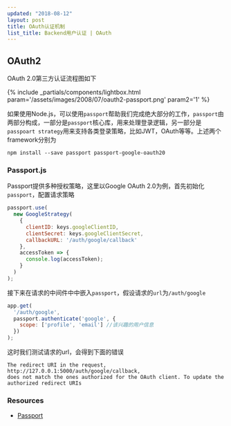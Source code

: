 ```yaml
---
updated: "2018-08-12"
layout: post
title: OAuth认证机制
list_title: Backend用户认证 | OAuth
---
```


## OAuth2

OAuth 2.0第三方认证流程图如下

{% include _partials/components/lightbox.html param='/assets/images/2008/07/oauth2-passport.png' param2='1' %}

如果使用Node.js，可以使用`passport`帮助我们完成绝大部分的工作，`passport`由两部分构成，一部分是`passport`核心库，用来处理登录逻辑，另一部分是`passpoart strategy`用来支持各类登录策略，比如JWT，OAuth等等。上述两个framework分别为

```shell
npm install --save passport passport-google-oauth20
```

### Passport.js

Passport提供多种授权策略，这里以Google OAuth 2.0为例，首先初始化`passport`，配置请求策略

```javascript
passport.use(
  new GoogleStrategy(
    {
      clientID: keys.googleClientID,
      clientSecret: keys.googleClientSecret,
      callbackURL: '/auth/google/callback'
    },
    accessToken => {
      console.log(accessToken);
    }
  )
);
```
接下来在请求的中间件中中嵌入`passport`，假设请求的`url`为`/auth/google`

```javascript
app.get(
  '/auth/google',
  passport.authenticate('google', {
    scope: ['profile', 'email'] //该兴趣的用户信息
  })
);
```
这时我们测试请求的url，会得到下面的错误

```
The redirect URI in the request, http://127.0.0.1:5000/auth/google/callback, 
does not match the ones authorized for the OAuth client. To update the authorized redirect URIs
```




### Resources

- [Passport]()